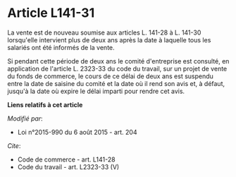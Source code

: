 # Article L141-31

La vente est de nouveau soumise aux articles L. 141-28 à L. 141-30 lorsqu'elle intervient plus de deux ans après la date à
laquelle tous les salariés ont été informés de la vente. 

Si pendant cette période de deux ans le comité d'entreprise est consulté, en application de l'article L. 2323-33 du code du
travail, sur un projet de vente du fonds de commerce, le cours de ce délai de deux ans est suspendu entre la date de saisine
du comité et la date où il rend son avis et, à défaut, jusqu'à la date où expire le délai imparti pour rendre cet avis.

**Liens relatifs à cet article**

_Modifié par_:

  - Loi n°2015-990 du 6 août 2015 - art. 204

_Cite_:

  - Code de commerce - art. L141-28
  - Code du travail - art. L2323-33 (V)
